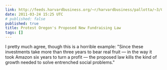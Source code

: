 ```yaml
---
link: http://feeds.harvardbusiness.org/~r/harvardbusiness/pallotta/~3/GVQqm65dric/protest-oregons-proposed-new-f.html
date: 2011-03-24 15:25 UTC
# published: false
published: true
title: Protest Oregon's Proposed New Fundraising Law
tags: []
---
```


I pretty much agree, though this is a horrible example: "Since these investments take more than three years to bear real fruit — in the way it took Amazon six years to turn a profit — the proposed law kills the kind of growth needed to solve entrenched social problems."
